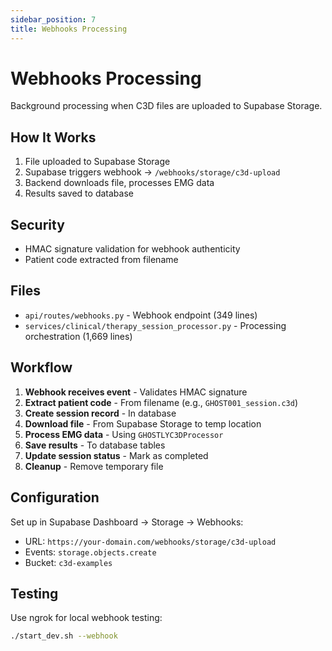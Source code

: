 ```yaml
---
sidebar_position: 7
title: Webhooks Processing
---
```


# Webhooks Processing

Background processing when C3D files are uploaded to Supabase Storage.

## How It Works

1. File uploaded to Supabase Storage
2. Supabase triggers webhook → `/webhooks/storage/c3d-upload`
3. Backend downloads file, processes EMG data
4. Results saved to database

## Security

- HMAC signature validation for webhook authenticity
- Patient code extracted from filename

## Files

- `api/routes/webhooks.py` - Webhook endpoint (349 lines)
- `services/clinical/therapy_session_processor.py` - Processing orchestration (1,669 lines)

## Workflow

1. **Webhook receives event** - Validates HMAC signature
2. **Extract patient code** - From filename (e.g., `GHOST001_session.c3d`)
3. **Create session record** - In database
4. **Download file** - From Supabase Storage to temp location  
5. **Process EMG data** - Using `GHOSTLYC3DProcessor`
6. **Save results** - To database tables
7. **Update session status** - Mark as completed
8. **Cleanup** - Remove temporary file

## Configuration

Set up in Supabase Dashboard → Storage → Webhooks:
- URL: `https://your-domain.com/webhooks/storage/c3d-upload`
- Events: `storage.objects.create`
- Bucket: `c3d-examples`

## Testing

Use ngrok for local webhook testing:

```bash
./start_dev.sh --webhook
```